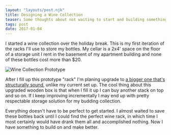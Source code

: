 ```yaml
---
layout: "layouts/post.njk"
title: Designing a Wine Collection
teaser: Some thoughts about not waiting to start and building something
tags: post
date: 2017-01-04
---
```

I started a wine collection over the holiday break. This is my first iteration of the racks I'll use to store my bottles. My cellar is a 2x4' space on the floor of a storage unit I rent in the basement of my apartment building and none of these bottles cost more than $20.

![Wine Collection Prototype](http://static.levimcg.com/notes/wine-collection/wine-collection-prototype.jpg)

After I fill up this prototype "rack" I'm planing upgrade to [a bigger one that's structurally sound](https://www.amazon.com/dp/B00H85Y5QU/ref=wl_it_dp_o_pC_nS_ttl?_encoding=UTF8&colid=20B1FO9J4C7F5&coliid=I1DMRIRLNT84AR&psc=1), unlike my current set up. The cool thing about this upgraded wooden box is that when I fill it up I can buy another stack on top and so on. If I keep improving incrementally I may end up with pretty respectable storage solution for my budding collection.

Everything doesn't have to be perfect to get started. I almost waited to save these bottles back until I could find the perfect wine rack, in which time I most certainly would have drank them all and accomplished nothing. Now I have something to build on and make better.
